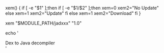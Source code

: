 xem() {
if [ -e "$1" ];then
if [ -e "$1/$2" ];then
xem=0
xem2="No Update"
else
xem=1
xem2="Update"
fi
else
xem=1
xem2="Download"
fi
}



xem "\$MODULE_PATH/jadxxx" "1.0"

echo '<group>
<action warning="You want to install the module ?" auto-off="true" reload="true" visible="echo '$xem'">
<title>File ➠ Java</title>
<desc>Dex to Java decompiler</desc>
<summary sh="echo '$xem2'"/>
<script>
echo "Downloading..."
rm -fr $MODULE_PATH/jadxxx/*
wget -q https://github.com/kakathic/Tool-Terminal/raw/master/Module/jadxxx.zip2 -O $TMPDIR/modun.zip 2>/dev/null
unzip -oq $TMPDIR/modun.zip -d $MODULE_PATH
rm -fr $TMPDIR/modun.zip
</script></action></group>'

